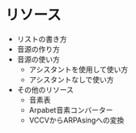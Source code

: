 # リソース
- リストの書き方
- 音源の作り方
- 音源の使い方
  - アシスタントを使用して使い方
  - アシスタントなしで使い方
- その他のリソース
  - 音素表
  - Arpabet音素コンバーター
  - VCCVからARPAsingへの変換
